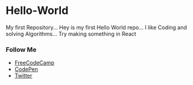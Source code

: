# Hello-World
My first Repository...
Hey is my first Hello World repo...
I like Coding and solving Algorithms...
Try making something in React

### Follow Me
  * <a href="https://www.freecodecamp.org/vipuljain08">FreeCodeCamp</a>
  * <a href="https://codepen.io/vipuljain08">CodePen</a>
  * <a href="https://twitter.com/vipuljain_08">Twitter</a>
